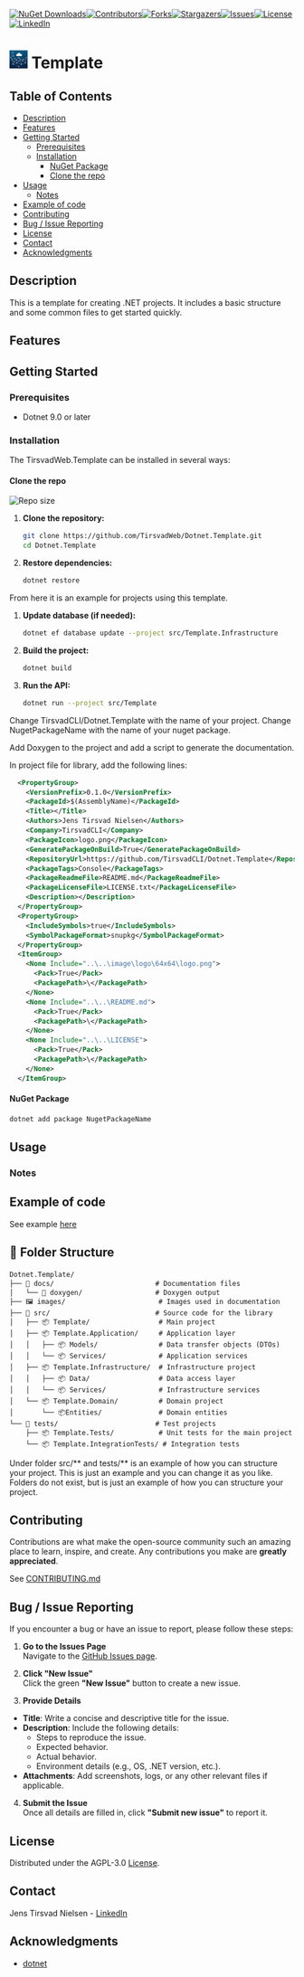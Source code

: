 ﻿<!-- If this is a Nuget package -->
[![NuGet Downloads][nuget-shield]][nuget-url][![Contributors][contributors-shield]][contributors-url][![Forks][forks-shield]][forks-url][![Stargazers][stars-shield]][stars-url][![Issues][issues-shield]][issues-url][![License][license-shield]][license-url][![LinkedIn][linkedin-shield]][linkedin-url]
<!-- If this is a release package on github -->
<!--
[![downloads][downloads-shield]][downloads-url]  [![Contributors][contributors-shield]][contributors-url] [![Forks][forks-shield]][forks-url] [![Stargazers][stars-shield]][stars-url] [![Issues][issues-shield]][issues-url] [![License][license-shield]][license-url] [![LinkedIn][linkedin-shield]][linkedin-url]
-->
# ![Logo][Logo] Template

<!-- If there is screenshots -->
<!--
![Screenshot1][screenshot1-url]
-->

## Table of Contents
- [Description](#description)
- [Features](#features)
- [Getting Started](#getting-started)
  - [Prerequisites](#prerequisites)
  - [Installation](#installation)
    - [NuGet Package](#nuget-package)
    - [Clone the repo](#clone-the-repo)
- [Usage](#usage)
  - [Notes](#notes)
- [Example of code](#example-of-code)
- [Contributing](#contributing)
- [Bug / Issue Reporting](#bug--issue-reporting)
- [License](#license)
- [Contact](#contact)
- [Acknowledgments](#acknowledgments)

## Description

This is a template for creating .NET projects. It includes a basic structure and some common files to get started quickly.

## Features

## Getting Started

### Prerequisites
- Dotnet 9.0 or later

### Installation
The TirsvadWeb.Template can be installed in several ways:

#### Clone the repo
![Repo size][repos-size-shield]

1. **Clone the repository:**

    ```bash
    git clone https://github.com/TirsvadWeb/Dotnet.Template.git 
    cd Dotnet.Template
    ```

1. **Restore dependencies:**

    ```bash
    dotnet restore
    ```

From here it is an example for projects using this template.

1. **Update database (if needed):**

    ```bash
    dotnet ef database update --project src/Template.Infrastructure
    ```

1. **Build the project:**

    ```bash
    dotnet build
    ```

1. **Run the API:**

    ```bash
    dotnet run --project src/Template
    ```


Change TirsvadCLI/Dotnet.Template with the name of your project.
Change NugetPackageName with the name of your nuget package.

Add Doxygen to the project and add a script to generate the documentation.

In project file for library, add the following lines:
```xml
  <PropertyGroup>
    <VersionPrefix>0.1.0</VersionPrefix>
    <PackageId>$(AssemblyName)</PackageId>
    <Title></Title>
    <Authors>Jens Tirsvad Nielsen</Authors>
    <Company>TirsvadCLI</Company>
    <PackageIcon>logo.png</PackageIcon>
    <GeneratePackageOnBuild>True</GeneratePackageOnBuild>
    <RepositoryUrl>https://github.com/TirsvadCLI/Dotnet.Template</RepositoryUrl>
    <PackageTags>Console</PackageTags>
    <PackageReadmeFile>README.md</PackageReadmeFile>
    <PackageLicenseFile>LICENSE.txt</PackageLicenseFile>
    <Description></Description>
  </PropertyGroup>
  <PropertyGroup>
    <IncludeSymbols>true</IncludeSymbols>
    <SymbolPackageFormat>snupkg</SymbolPackageFormat>
  </PropertyGroup>
  <ItemGroup>
    <None Include="..\..\image\logo\64x64\logo.png">
      <Pack>True</Pack>
      <PackagePath>\</PackagePath>
    </None>
    <None Include="..\..\README.md">
      <Pack>True</Pack>
      <PackagePath>\</PackagePath>
    </None>
    <None Include="..\..\LICENSE">
      <Pack>True</Pack>
      <PackagePath>\</PackagePath>
    </None>
  </ItemGroup>
```

#### NuGet Package

```Powershell
dotnet add package NugetPackageName
```

## Usage

### Notes

## Example of code
See example [here][example-url]

## 📂 Folder Structure
```plaintext
Dotnet.Template/
├── 📄 docs/                         # Documentation files
│   └── 📄 doxygen/                  # Doxygen output
├── 🖼️ images/                       # Images used in documentation
├── 📂 src/                          # Source code for the library
│   ├── 📦 Template/                 # Main project
│   ├── 📦 Template.Application/     # Application layer
│   │   ├── 📦 Models/               # Data transfer objects (DTOs)
│   │   └── 📦 Services/             # Application services
│   ├── 📦 Template.Infrastructure/  # Infrastructure project
│   │   ├── 📦 Data/                 # Data access layer
│   │   └── 📦 Services/             # Infrastructure services
│   └── 📦 Template.Domain/          # Domain project
│       └── 📦Entities/              # Domain entities
└── 📂 tests/                        # Test projects
    ├── 📦 Template.Tests/           # Unit tests for the main project
    └── 📦 Template.IntegrationTests/ # Integration tests
```

Under folder src/** and tests/** is an example of how you can structure your project.
This is just an example and you can change it as you like.
Folders do not exist, but is just an example of how you can structure your project.

## Contributing
Contributions are what make the open-source community such an amazing place to learn, inspire, and create. Any contributions you make are **greatly appreciated**.

See [CONTRIBUTING.md](CONTRIBUTING.md)

## Bug / Issue Reporting  
If you encounter a bug or have an issue to report, please follow these steps:  

1. **Go to the Issues Page**  
  Navigate to the [GitHub Issues page][githubIssue-url].  

2. **Click "New Issue"**  
  Click the green **"New Issue"** button to create a new issue.  

3. **Provide Details**  
  - **Title**: Write a concise and descriptive title for the issue.  
  - **Description**: Include the following details:  
    - Steps to reproduce the issue.  
    - Expected behavior.  
    - Actual behavior.  
    - Environment details (e.g., OS, .NET version, etc.).  
  - **Attachments**: Add screenshots, logs, or any other relevant files if applicable.  

4. **Submit the Issue**  
  Once all details are filled in, click **"Submit new issue"** to report it.  

## License
Distributed under the AGPL-3.0 [License][license-url].

## Contact
Jens Tirsvad Nielsen - [LinkedIn][linkedin-url]

## Acknowledgments
- [dotnet](https://dotnet.microsoft.com/)

<!-- MARKDOWN LINKS & IMAGES -->
[contributors-shield]: https://img.shields.io/github/contributors/TirsvadCLI/Dotnet.Template?style=for-the-badge
[contributors-url]: https://github.com/TirsvadCLI/Dotnet.Template/graphs/contributors
[forks-shield]: https://img.shields.io/github/forks/TirsvadCLI/Dotnet.Template?style=for-the-badge
[forks-url]: https://github.com/TirsvadCLI/Dotnet.Template/network/members
[stars-shield]: https://img.shields.io/github/stars/TirsvadCLI/Dotnet.Template?style=for-the-badge
[stars-url]: https://github.com/TirsvadCLI/Dotnet.Template/stargazers
[issues-shield]: https://img.shields.io/github/issues/TirsvadCLI/Dotnet.Template?style=for-the-badge
[issues-url]: https://github.com/TirsvadCLI/Dotnet.Template/issues
[license-shield]: https://img.shields.io/github/license/TirsvadCLI/Dotnet.Template?style=for-the-badge
[license-url]: https://github.com/TirsvadCLI/Dotnet.Template/blob/master/LICENSE.txt
[linkedin-shield]: https://img.shields.io/badge/-LinkedIn-black.svg?style=for-the-badge&logo=linkedin&colorB=555
[linkedin-url]: https://www.linkedin.com/in/jens-tirsvad-nielsen-13b795b9/
[githubIssue-url]: https://github.com/TirsvadCLI/Dotnet.Template/issues/
[repos-size-shield]: https://img.shields.io/github/repo-size/TirsvadCLI/Dotnet.Template?style=for-the-badg

[logo]: https://raw.githubusercontent.com/TirsvadCLI/Dotnet.Template/main/images/logo/32x32/logo.png

<!-- If there is example code -->
[example-url]: https://raw.githubusercontent.com/TirsvadCLI/Dotnet.Template/main/src/Example/Example.cs

<!-- If this is a Nuget package -->
[nuget-shield]: https://img.shields.io/nuget/dt/NugetPackageName?style=for-the-badge
[nuget-url]: https://www.nuget.org/packages/NugetPackageName/
<!-- If this is a downloadable package from github -->
[downloads-shield]: https://img.shields.io/github/downloads/TirsvadCLI/Dotnet.Template/total?style=for-the-badge
[downloads-url]: https://github.com/TirsvadCLI/Dotnet.Template/releases

<!-- If there is screenshots -->
[screenshot1]: https://raw.githubusercontent.com/TirsvadCLI/Dotnet.Template/main/images/small/Screenshot1.png
[screenshot1-url]: https://raw.githubusercontent.com/TirsvadCLI/Dotnet.Template/main/images/Screenshot1.png